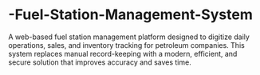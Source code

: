 # -Fuel-Station-Management-System
A web-based fuel station management platform designed to digitize daily operations, sales, and inventory tracking for petroleum companies. This system replaces manual record-keeping with a modern, efficient, and secure solution that improves accuracy and saves time.
